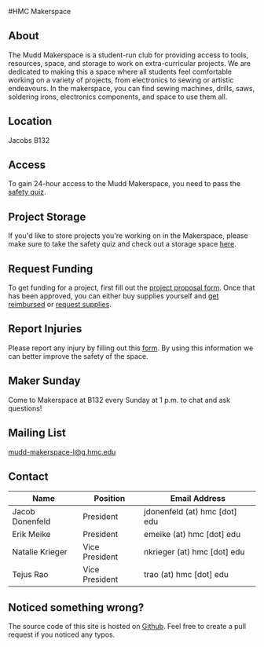 #HMC Makerspace
## About

The Mudd Makerspace is a student-run club for providing access to tools, resources, space, and storage to work on extra-curricular projects. We are dedicated to making this a space where all students feel comfortable working on a variety of projects, from electronics to sewing or artistic endeavours. In the makerspace, you can find sewing machines, drills, saws, soldering irons, electronics components, and space to use them all.

## Location

Jacobs B132

## Access

To gain 24-hour access to the Mudd Makerspace, you need to pass the [safety quiz](https://goo.gl/forms/xZQdCQUqr74EaqwV2).

## Project Storage

If you'd like to store projects you're working on in the Makerspace, please make sure to take the safety quiz and check out a storage space [here]().

## Request Funding

To get funding for a project, first fill out the [project proposal form](https://goo.gl/forms/mM0Ho2kkGnmzj9Jv1). Once that has been approved, you can either buy supplies yourself and [get reimbursed](https://goo.gl/forms/8Rb888cmWaUV7qaj2) or [request supplies](https://goo.gl/forms/a2Hki4hfWitAUHXq2).

## Report Injuries
Please report any injury by filling out this [form](https://goo.gl/forms/geQyD0PWXY2NuAef1). By using this information we can better improve the safety of the space. 

## Maker Sunday

Come to Makerspace at B132 every Sunday at 1 p.m. to chat and ask questions!

## Mailing List

mudd-makerspace-l@g.hmc.edu

## Contact 

<table class="table table-striped">
  <thead>
	  <tr>
	  	<th>Name</th>
	  	<th>Position</th>
	  	<th>Email Address</th>
	  </tr>
	  </thead>
	  <tbody>
	  <tr>
	    <td scope="row">Jacob Donenfeld</td>
	  	<td>President</td>
	  	<td>jdonenfeld (at) hmc [dot] edu</td>
	  </tr>
	<tr>
	    <td scope="row">Erik Meike</td>
	  	<td>President</td>
	  	<td>emeike (at) hmc [dot] edu</td>
	  </tr>
	<tr>
	  	<td scope="row">Natalie Krieger</td>
	  	<td>Vice President</td>
	  	<td>nkrieger (at) hmc [dot] edu</td>
	  </tr>
	  <tr>
	    <td scope="row">Tejus Rao</td>
	  	<td>Vice President</td>
	  	<td>trao (at) hmc [dot] edu</td>
	  </tr>
  </tbody>
</table>

## Noticed something wrong?
The source code of this site is hosted on [Github](https://github.com/mudd-makerspace/mudd-makerspace.github.io/tree/develop). Feel free to create a pull request if you noticed any typos. 
